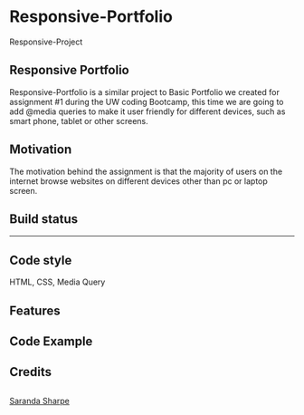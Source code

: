 # Responsive-Portfolio
Responsive-Project


## Responsive Portfolio
Responsive-Portfolio is a similar project to Basic Portfolio we created for 
assignment #1 during the UW coding Bootcamp, this time we are going to add @media queries
to make it user friendly for different devices, such as smart phone, tablet or other screens.

## Motivation
The motivation behind the assignment is that the majority of users on the internet
browse websites on different devices other than pc or laptop screen.

## Build status
****


## Code style
HTML, CSS, Media Query






## Features


## Code Example

## Credits

## 
[Saranda Sharpe]()